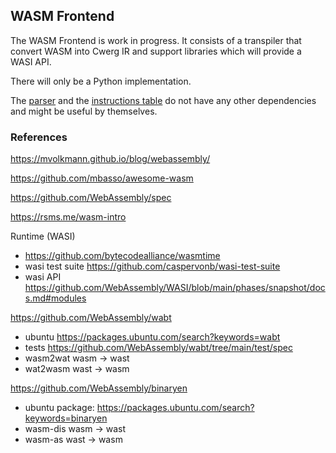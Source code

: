 ## WASM Frontend 

The WASM Frontend is work in progress. It consists of a transpiler that
convert WASM into Cwerg IR and support libraries which will provide a WASI API.

There will only be a Python implementation.

The [parser](parser.py) and the [instructions table](opcode_tab.py) do not have any other dependencies and might be useful by themselves.

### References 

https://mvolkmann.github.io/blog/webassembly/

https://github.com/mbasso/awesome-wasm

https://github.com/WebAssembly/spec

https://rsms.me/wasm-intro

Runtime (WASI)

* https://github.com/bytecodealliance/wasmtime
* wasi test suite https://github.com/caspervonb/wasi-test-suite
* wasi API https://github.com/WebAssembly/WASI/blob/main/phases/snapshot/docs.md#modules

https://github.com/WebAssembly/wabt  

* ubuntu https://packages.ubuntu.com/search?keywords=wabt
* tests https://github.com/WebAssembly/wabt/tree/main/test/spec
* wasm2wat wasm -> wast
* wat2wasm wast -> wasm

https://github.com/WebAssembly/binaryen

* ubuntu package: https://packages.ubuntu.com/search?keywords=binaryen
* wasm-dis wasm -> wast
* wasm-as wast -> wasm
